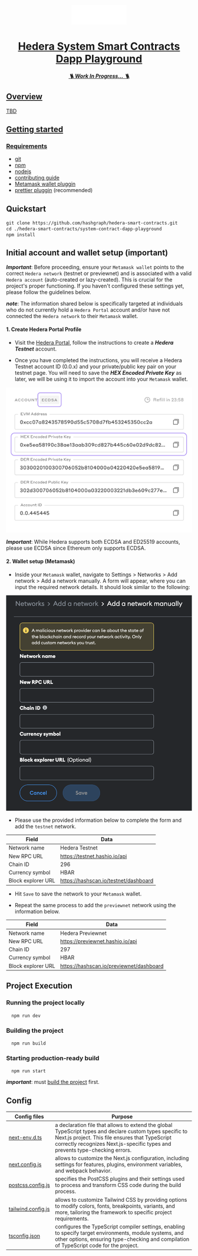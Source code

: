 <p align="center">
<br />
<a href="https://hedera.com/"><img src="./public/brandings/hedera-logo.png" width="150" alt=""/>
<h1 align="center"> Hedera System Smart Contracts Dapp Playground </h1>
<h5 align="center"> 🪜 Work In Progress... 🪜</h5>
</p>

## Overview

TBD

## Getting started

### Requirements

- [git](https://git-scm.com/)
- [npm](https://www.npmjs.com/)
- [nodejs](https://nodejs.org/en/)
- [contributing guide](https://github.com/hashgraph/.github/blob/main/CONTRIBUTING.md#pull-requests)
- [Metamask wallet pluggin](https://metamask.io/download/)
- [prettier pluggin](https://prettier.io/) (recommended)

## Quickstart

```
git clone https://github.com/hashgraph/hedera-smart-contracts.git
cd ./hedera-smart-contracts/system-contract-dapp-playground
npm install
```

## Initial account and wallet setup (important)

**_Important_**: Before proceeding, ensure your `Metamask wallet` points to the correct `Hedera network` (testnet or previewnet) and is associated with a valid `Hedera account` (auto-created or lazy-created). This is crucial for the project's proper functioning. If you haven't configured these settings yet, please follow the guidelines below.

**_note_**: The information shared below is specifically targeted at individuals who do not currently hold a `Hedera Portal` account and/or have not connected the `Hedera network` to their `Metamask` wallet.

#### 1. Create Hedera Portal Profile

- Visit the [Hedera Portal](https://portal.hedera.com/register), follow the instructions to create a **_Hedera Testnet_** account.

- Once you have completed the instructions, you will receive a Hedera Testnet account ID (0.0.x) and your private/public key pair on your testnet page. You will need to save the **_HEX Encoded Private Key_** as later, we will be using it to import the account into your `Metamask` wallet.

<img width="509" alt="image" src="./public/assets/docs/Hedera_portal_profile.png">

**_Important_**: While Hedera supports both ECDSA and ED25519 accounts, please use ECDSA since Ethereum only supports ECDSA.

#### 2. Wallet setup (Metamask)

- Inside your `Metamask` wallet, navigate to Settings > Networks > Add network > Add a network manually. A form will appear, where you can input the required network details. It should look similar to the following:

<img width="509" alt="image" src="./public/assets/docs/Metamask_form.png">

- Please use the provided information below to complete the form and add the `testnet` network.

| Field              | Data                                  |
| ------------------ | ------------------------------------- |
| Network name       | Hedera Testnet                        |
| New RPC URL        | https://testnet.hashio.io/api         |
| Chain ID           | 296                                   |
| Currency symbol    | HBAR                                  |
| Block explorer URL | https://hashscan.io/testnet/dashboard |

- Hit `Save` to save the network to your `Metamask` wallet.

- Repeat the same process to add the `previewnet` network using the information below.

| Field              | Data                                     |
| ------------------ | ---------------------------------------- |
| Network name       | Hedera Previewnet                        |
| New RPC URL        | https://previewnet.hashio.io/api         |
| Chain ID           | 297                                      |
| Currency symbol    | HBAR                                     |
| Block explorer URL | https://hashscan.io/previewnet/dashboard |

## Project Execution

### Running the project locally

```
  npm run dev
```

### Building the project

```
  npm run build
```

### Starting production-ready build

```
  npm run start
```

**_important_**: must [build the project](README.md#building-the-project) first.

## Config

| Config files                             | Purpose                                                                                                                                                                                                                                     |
| ---------------------------------------- | ------------------------------------------------------------------------------------------------------------------------------------------------------------------------------------------------------------------------------------------- |
| [next-env.d.ts](next-env.d.ts)           | a declaration file that allows to extend the global TypeScript types and declare custom types specific to Next.js project. This file ensures that TypeScript correctly recognizes Next.js-specific types and prevents type-checking errors. |
| [next.config.js](next.config.js)         | allows to customize the Next.js configuration, including settings for features, plugins, environment variables, and webpack behavior.                                                                                                       |
| [postcss.config.js](postcss.config.js)   | specifies the PostCSS plugins and their settings used to process and transform CSS code during the build process.                                                                                                                           |
| [tailwind.config.js](tailwind.config.js) | allows to customize Tailwind CSS by providing options to modify colors, fonts, breakpoints, variants, and more, tailoring the framework to specific project requirements.                                                                   |
| [tsconfig.json](tsconfig.json)           | configures the TypeScript compiler settings, enabling to specify target environments, module systems, and other options, ensuring type-checking and compilation of TypeScript code for the project.                                         |
